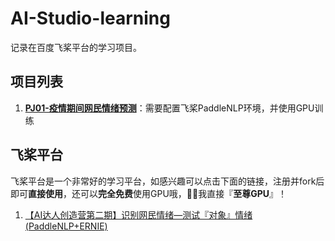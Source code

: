 # AI-Studio-learning
记录在百度飞桨平台的学习项目。

## 项目列表

1. [**PJ01-疫情期间网民情绪预测**](https://github.com/Gipbear/AI-Studio-learning/tree/main/PJ01-疫情期间网民情绪预测)：需要配置飞桨PaddleNLP环境，并使用GPU训练



## 飞桨平台

飞桨平台是一个非常好的学习平台，如感兴趣可以点击下面的链接，注册并fork后即可**直接使用**，还可以**完全免费**使用GPU哦，🏄‍♂️我直接『**至尊GPU**』！

1. [【AI达人创造营第二期】识别网民情绪—测试『对象』情绪(PaddleNLP+ERNIE)](https://aistudio.baidu.com/aistudio/projectdetail/3560565)
